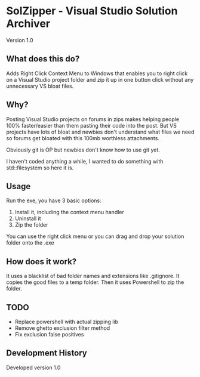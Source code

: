 # SolZipper - Visual Studio Solution Archiver
Version 1.0

## What does this do?

Adds Right Click Context Menu to Windows that enables you to right click on a Visual Studio project folder and zip it up in one button click without any unnecessary VS bloat files.

## Why?

Posting Visual Studio projects on forums in zips makes helping people 100% faster/easier than them pasting their code into the post.  But VS projects have lots of bloat and newbies don't understand what files we need so forums get bloated with this 100mb worthless attachments.

Obviously git is OP but newbies don't know how to use git yet.

I haven't coded anything a while, I wanted to do something with std::filesystem so here it is.

## Usage

Run the exe, you have 3 basic options:
1.   Install it, including the context menu handler
2.   Uninstall it
3.   Zip the folder

You can use the right click menu or you can drag and drop your solution folder onto the .exe

## How does it work?
It uses a blacklist of bad folder names and extensions like .gitignore.  It copies the good files to a temp folder.  Then it uses Powershell to zip the folder.

## TODO
*   Replace powershell with actual zipping lib
*   Remove ghetto exclusion filter method
*   Fix exclusion false positives

## Development History
Developed version 1.0